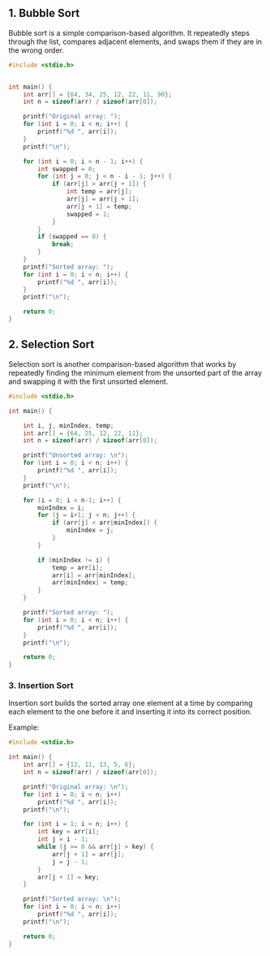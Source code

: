 ## 1. **Bubble Sort**
Bubble sort is a simple comparison-based algorithm. It repeatedly steps through the list, compares adjacent elements, and swaps them if they are in the wrong order.


```c
#include <stdio.h>


int main() {
    int arr[] = {64, 34, 25, 12, 22, 11, 90};
    int n = sizeof(arr) / sizeof(arr[0]);

    printf("Original array: ");
    for (int i = 0; i < n; i++) {
        printf("%d ", arr[i]);
    }
    printf("\n");

    for (int i = 0; i < n - 1; i++) {
        int swapped = 0;
        for (int j = 0; j < n - i - 1; j++) {
            if (arr[j] > arr[j + 1]) {
                int temp = arr[j];
                arr[j] = arr[j + 1];
                arr[j + 1] = temp;
                swapped = 1;
            }
        }
        if (swapped == 0) {
            break;
        }
    }
    printf("Sorted array: ");
    for (int i = 0; i < n; i++) {
        printf("%d ", arr[i]);
    }
    printf("\n");

    return 0;
}
```

## 2. **Selection Sort**
Selection sort is another comparison-based algorithm that works by repeatedly finding the minimum element from the unsorted part of the array and swapping it with the first unsorted element.


```c
#include <stdio.h>

int main() {

    int i, j, minIndex, temp;
    int arr[] = {64, 25, 12, 22, 11};
    int n = sizeof(arr) / sizeof(arr[0]);

    printf("Unsorted array: \n");
    for (int i = 0; i < n; i++) {
        printf("%d ", arr[i]);
    }
    printf("\n");

    for (i = 0; i < n-1; i++) {
        minIndex = i;
        for (j = i+1; j < n; j++) {
            if (arr[j] < arr[minIndex]) {
                minIndex = j;
            }
        }

        if (minIndex != i) {
            temp = arr[i];
            arr[i] = arr[minIndex];
            arr[minIndex] = temp;
        }
    }

    printf("Sorted array: ");
    for (int i = 0; i < n; i++) {
        printf("%d ", arr[i]);
    }
    printf("\n");

    return 0;
}
```

### 3. **Insertion Sort**
Insertion sort builds the sorted array one element at a time by comparing each element to the one before it and inserting it into its correct position.

Example:

```c
#include <stdio.h>

int main() {
    int arr[] = {12, 11, 13, 5, 6};
    int n = sizeof(arr) / sizeof(arr[0]);

    printf("Original array: \n");
    for (int i = 0; i < n; i++)
        printf("%d ", arr[i]);
    printf("\n");

    for (int i = 1; i < n; i++) {
        int key = arr[i];
        int j = i - 1;
        while (j >= 0 && arr[j] > key) {
            arr[j + 1] = arr[j];
            j = j - 1;
        }
        arr[j + 1] = key;
    }

    printf("Sorted array: \n");
    for (int i = 0; i < n; i++)
        printf("%d ", arr[i]);
    printf("\n");

    return 0;
}

```

